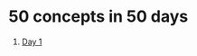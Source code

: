 # 50 concepts in 50 days
1. <a href="https://github.com/dev-kumaresan/HTML-CSS-JS/tree/main/Day1">Day 1</a><br>
